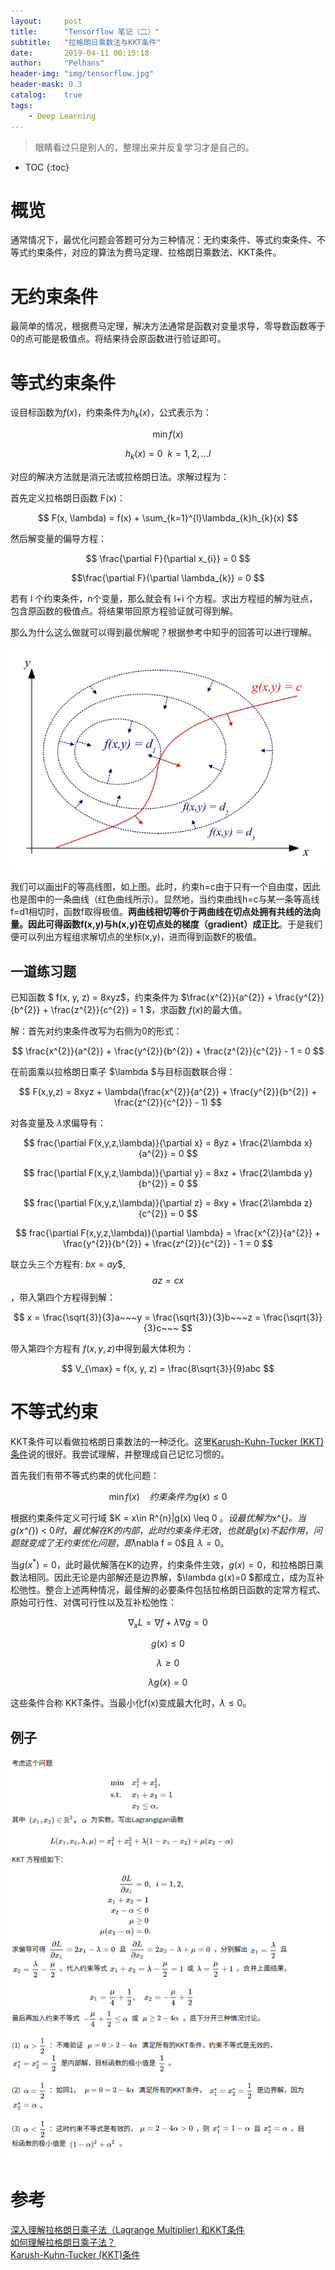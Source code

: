 ```yaml
---
layout:     post
title:      "Tensorflow 笔记（二）"
subtitle:   "拉格朗日乘数法与KKT条件"
date:       2019-04-11 00:15:18
author:     "Pelhans"
header-img: "img/tensorflow.jpg"
header-mask: 0.3 
catalog:    true
tags:
    - Deep Learning
---
```


> 眼睛看过只是别人的，整理出来并反复学习才是自己的。

* TOC
{:toc}

# 概览

通常情况下，最优化问题会答题可分为三种情况：无约束条件、等式约束条件、不等式约束条件，对应的算法为费马定理、拉格朗日乘数法、KKT条件。

# 无约束条件

最简单的情况，根据费马定理，解决方法通常是函数对变量求导，零导数函数等于0的点可能是极值点。将结果待会原函数进行验证即可。

# 等式约束条件

设目标函数为$f(x)$，约束条件为$h_{k}(x)$，公式表示为：

$$ \min f(x) $$

$$ h_{k}(x) = 0 ~~ k=1,2,...l $$

对应的解决方法就是消元法或拉格朗日法。求解过程为：

首先定义拉格朗日函数 F(x)：

$$ F(x, \lambda) = f(x) + \sum_{k=1}^{l}\lambda_{k}h_{k}(x) $$

然后解变量的偏导方程：

$$ \frac{\partial F}{\partial x_{i}} = 0 $$

$$\frac{\partial F}{\partial \lambda_{k}} = 0 $$

若有 l 个约束条件，n个变量，那么就会有 l+i 个方程。求出方程组的解为驻点，包含原函数的极值点。将结果带回原方程验证就可得到解。

那么为什么这么做就可以得到最优解呢？根据参考中知乎的回答可以进行理解。

![](/img/in-post/tensorflow/lagelangri.jpg)

我们可以画出F的等高线图，如上图。此时，约束h=c由于只有一个自由度，因此也是图中的一条曲线（红色曲线所示）。显然地，当约束曲线h=c与某一条等高线f=d1相切时，函数f取得极值。**两曲线相切等价于两曲线在切点处拥有共线的法向量。因此可得函数f(x,y)与h(x,y)在切点处的梯度（gradient）成正比**。于是我们便可以列出方程组求解切点的坐标(x,y)，进而得到函数F的极值。

## 一道练习题

已知函数 $ f(x, y, z) = 8xyz$，约束条件为 $\frac{x^{2}}{a^{2}} + \frac{y^{2}}{b^{2}} + \frac{z^{2}}{c^{2}} = 1 $，求函数 $f(x)$的最大值。

解：首先对约束条件改写为右侧为0的形式：

$$ \frac{x^{2}}{a^{2}} + \frac{y^{2}}{b^{2}} + \frac{z^{2}}{c^{2}} - 1 = 0 $$

在前面乘以拉格朗日乘子 $\lambda $与目标函数联合得：

$$ F(x,y,z) = 8xyz + \lambda(\frac{x^{2}}{a^{2}} + \frac{y^{2}}{b^{2}} + \frac{z^{2}}{c^{2}} - 1) $$

对各变量及 $\lambda$求偏导有：

$$ frac{\partial F(x,y,z,\lambda)}{\partial x} = 8yz + \frac{2\lambda x}{a^{2}} = 0 $$

$$ frac{\partial F(x,y,z,\lambda)}{\partial y} = 8xz + \frac{2\lambda y}{b^{2}} = 0 $$

$$ frac{\partial F(x,y,z,\lambda)}{\partial z} = 8xy + \frac{2\lambda z}{c^{2}} = 0 $$

$$ frac{\partial F(x,y,z,\lambda)}{\partial \lambda} = \frac{x^{2}}{a^{2}} + \frac{y^{2}}{b^{2}} + \frac{z^{2}}{c^{2}} - 1 = 0 $$

联立头三个方程有: $bx = ay$$, $$az = cx $$，带入第四个方程得到解：

$$ x = \frac{\sqrt{3}}{3}a~~~y = \frac{\sqrt{3}}{3}b~~~z = \frac{\sqrt{3}}{3}c~~~ $$

带入第四个方程有 $f(x,y,z)$中得到最大体积为：

$$ V_{\max} = f(x, y, z) = \frac{8\sqrt{3}}{9}abc $$

# 不等式约束

KKT条件可以看做拉格朗日乘数法的一种泛化。这里[Karush-Kuhn-Tucker (KKT)条件](https://zhuanlan.zhihu.com/p/38163970)说的很好。我尝试理解，并整理成自己记忆习惯的。

首先我们有带不等式约束的优化问题：

$$ \min f(x)~~~~约束条件为 g(x) \leq 0 $$

根据约束条件定义可行域
$K = x\in R^{n}|g(x) \leq 0 $。设最优解为$x^{*}$。当$g(x^{*}) < 0$时，最优解在K的内部，此时约束条件无效，也就是g(x)不起作用，问题就变成了无约束优化问题，即$\nabla f = 0$且 $\lambda = 0$。

当$g(x^{*})=0$，此时最优解落在K的边界，约束条件生效，$g(x)=0$，和拉格朗日乘数法相同。因此无论是内部解还是边界解，$\lambda g(x)=0 $都成立，成为互补松弛性。整合上述两种情况，最佳解的必要条件包括拉格朗日函数的定常方程式、原始可行性、对偶可行性以及互补松弛性：

$$ \nabla_{x}L = \nabla f + \lambda\nabla g = 0 $$

$$ g(x) \leq 0 $$

$$ \lambda \geq 0 $$

$$ \lambda g(x) = 0 $$

这些条件合称 KKT条件。当最小化f(x)变成最大化时，$\lambda \leq 0$。

## 例子

![](/img/in-post/tensorflow/kkt_exam.png)

# 参考

[深入理解拉格朗日乘子法（Lagrange Multiplier) 和KKT条件](https://www.cnblogs.com/sddai/p/5728195.html)    
[如何理解拉格朗日乘子法？](https://www.zhihu.com/question/38586401/answer/105273125)    
[Karush-Kuhn-Tucker (KKT)条件](https://zhuanlan.zhihu.com/p/38163970)
